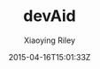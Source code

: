 ---
title: "devAid"
github: https://github.com/kevit/devaid-jekyll-theme
demo: http://themes.3rdwavemedia.com/demo/devaid/
author: Xiaoying Riley

ssg:
  - Jekyll
cms:
  - No Cms
date: 2015-04-16T15:01:33Z
github_branch: master
description: "DevAid theme for Jekyll"
stale: true
---